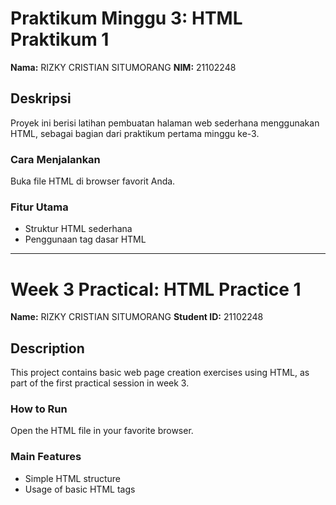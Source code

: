# Praktikum Minggu 3: HTML Praktikum 1

**Nama:** RIZKY CRISTIAN SITUMORANG
**NIM:** 21102248

## Deskripsi
Proyek ini berisi latihan pembuatan halaman web sederhana menggunakan HTML, sebagai bagian dari praktikum pertama minggu ke-3.

### Cara Menjalankan
Buka file HTML di browser favorit Anda.

### Fitur Utama
- Struktur HTML sederhana
- Penggunaan tag dasar HTML

---

# Week 3 Practical: HTML Practice 1

**Name:** RIZKY CRISTIAN SITUMORANG
**Student ID:** 21102248

## Description
This project contains basic web page creation exercises using HTML, as part of the first practical session in week 3.

### How to Run
Open the HTML file in your favorite browser.

### Main Features
- Simple HTML structure
- Usage of basic HTML tags 